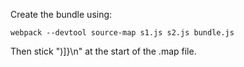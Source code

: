 Create the bundle using:

```
webpack --devtool source-map s1.js s2.js bundle.js
```

Then stick ")]}\n" at the start of the .map file.
